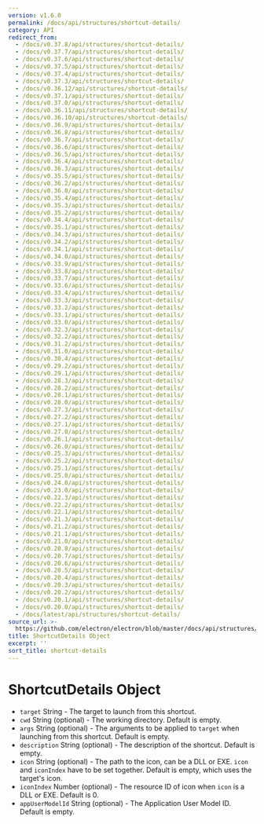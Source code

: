 ```yaml
---
version: v1.6.0
permalink: /docs/api/structures/shortcut-details/
category: API
redirect_from:
  - /docs/v0.37.8/api/structures/shortcut-details/
  - /docs/v0.37.7/api/structures/shortcut-details/
  - /docs/v0.37.6/api/structures/shortcut-details/
  - /docs/v0.37.5/api/structures/shortcut-details/
  - /docs/v0.37.4/api/structures/shortcut-details/
  - /docs/v0.37.3/api/structures/shortcut-details/
  - /docs/v0.36.12/api/structures/shortcut-details/
  - /docs/v0.37.1/api/structures/shortcut-details/
  - /docs/v0.37.0/api/structures/shortcut-details/
  - /docs/v0.36.11/api/structures/shortcut-details/
  - /docs/v0.36.10/api/structures/shortcut-details/
  - /docs/v0.36.9/api/structures/shortcut-details/
  - /docs/v0.36.8/api/structures/shortcut-details/
  - /docs/v0.36.7/api/structures/shortcut-details/
  - /docs/v0.36.6/api/structures/shortcut-details/
  - /docs/v0.36.5/api/structures/shortcut-details/
  - /docs/v0.36.4/api/structures/shortcut-details/
  - /docs/v0.36.3/api/structures/shortcut-details/
  - /docs/v0.35.5/api/structures/shortcut-details/
  - /docs/v0.36.2/api/structures/shortcut-details/
  - /docs/v0.36.0/api/structures/shortcut-details/
  - /docs/v0.35.4/api/structures/shortcut-details/
  - /docs/v0.35.3/api/structures/shortcut-details/
  - /docs/v0.35.2/api/structures/shortcut-details/
  - /docs/v0.34.4/api/structures/shortcut-details/
  - /docs/v0.35.1/api/structures/shortcut-details/
  - /docs/v0.34.3/api/structures/shortcut-details/
  - /docs/v0.34.2/api/structures/shortcut-details/
  - /docs/v0.34.1/api/structures/shortcut-details/
  - /docs/v0.34.0/api/structures/shortcut-details/
  - /docs/v0.33.9/api/structures/shortcut-details/
  - /docs/v0.33.8/api/structures/shortcut-details/
  - /docs/v0.33.7/api/structures/shortcut-details/
  - /docs/v0.33.6/api/structures/shortcut-details/
  - /docs/v0.33.4/api/structures/shortcut-details/
  - /docs/v0.33.3/api/structures/shortcut-details/
  - /docs/v0.33.2/api/structures/shortcut-details/
  - /docs/v0.33.1/api/structures/shortcut-details/
  - /docs/v0.33.0/api/structures/shortcut-details/
  - /docs/v0.32.3/api/structures/shortcut-details/
  - /docs/v0.32.2/api/structures/shortcut-details/
  - /docs/v0.31.2/api/structures/shortcut-details/
  - /docs/v0.31.0/api/structures/shortcut-details/
  - /docs/v0.30.4/api/structures/shortcut-details/
  - /docs/v0.29.2/api/structures/shortcut-details/
  - /docs/v0.29.1/api/structures/shortcut-details/
  - /docs/v0.28.3/api/structures/shortcut-details/
  - /docs/v0.28.2/api/structures/shortcut-details/
  - /docs/v0.28.1/api/structures/shortcut-details/
  - /docs/v0.28.0/api/structures/shortcut-details/
  - /docs/v0.27.3/api/structures/shortcut-details/
  - /docs/v0.27.2/api/structures/shortcut-details/
  - /docs/v0.27.1/api/structures/shortcut-details/
  - /docs/v0.27.0/api/structures/shortcut-details/
  - /docs/v0.26.1/api/structures/shortcut-details/
  - /docs/v0.26.0/api/structures/shortcut-details/
  - /docs/v0.25.3/api/structures/shortcut-details/
  - /docs/v0.25.2/api/structures/shortcut-details/
  - /docs/v0.25.1/api/structures/shortcut-details/
  - /docs/v0.25.0/api/structures/shortcut-details/
  - /docs/v0.24.0/api/structures/shortcut-details/
  - /docs/v0.23.0/api/structures/shortcut-details/
  - /docs/v0.22.3/api/structures/shortcut-details/
  - /docs/v0.22.2/api/structures/shortcut-details/
  - /docs/v0.22.1/api/structures/shortcut-details/
  - /docs/v0.21.3/api/structures/shortcut-details/
  - /docs/v0.21.2/api/structures/shortcut-details/
  - /docs/v0.21.1/api/structures/shortcut-details/
  - /docs/v0.21.0/api/structures/shortcut-details/
  - /docs/v0.20.8/api/structures/shortcut-details/
  - /docs/v0.20.7/api/structures/shortcut-details/
  - /docs/v0.20.6/api/structures/shortcut-details/
  - /docs/v0.20.5/api/structures/shortcut-details/
  - /docs/v0.20.4/api/structures/shortcut-details/
  - /docs/v0.20.3/api/structures/shortcut-details/
  - /docs/v0.20.2/api/structures/shortcut-details/
  - /docs/v0.20.1/api/structures/shortcut-details/
  - /docs/v0.20.0/api/structures/shortcut-details/
  - /docs/latest/api/structures/shortcut-details/
source_url: >-
  https://github.com/electron/electron/blob/master/docs/api/structures/shortcut-details.md
title: ShortcutDetails Object
excerpt: ''
sort_title: shortcut-details
---
```

# ShortcutDetails Object

*   `target` String - The target to launch from this shortcut.
*   `cwd` String (optional) - The working directory. Default is empty.
*   `args` String (optional) - The arguments to be applied to `target` when launching from this shortcut. Default is empty.
*   `description` String (optional) - The description of the shortcut. Default is empty.
*   `icon` String (optional) - The path to the icon, can be a DLL or EXE. `icon` and `iconIndex` have to be set together. Default is empty, which uses the target's icon.
*   `iconIndex` Number (optional) - The resource ID of icon when `icon` is a DLL or EXE. Default is 0.
*   `appUserModelId` String (optional) - The Application User Model ID. Default is empty.
